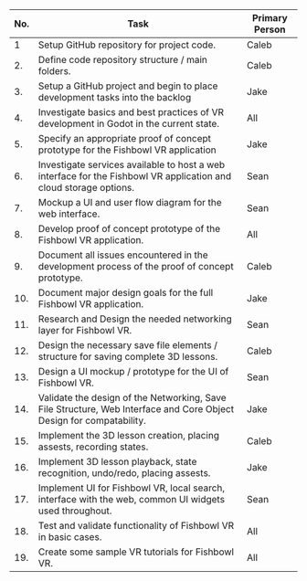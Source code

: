 | No.   | Task  | Primary Person |
| ----- | ----- | -------------- |
| 1     | Setup GitHub repository for project code. | Caleb |
| 2.    | Define code repository structure / main folders. | Caleb |
| 3.    | Setup a GitHub project and begin to place development tasks into the backlog | Jake |
| 4.    | Investigate basics and best practices of VR development in Godot in the current state. | All |
| 5.    | Specify an appropriate proof of concept prototype for the Fishbowl VR application | Jake |
| 6.    | Investigate services available to host a web interface for the Fishbowl VR application and cloud storage options. | Sean |
| 7.    | Mockup a UI and user flow diagram for the web interface. | Sean |
| 8.    | Develop proof of concept prototype of the Fishbowl VR application. | All |
| 9.    | Document all issues encountered in the development process of the proof of concept prototype. | Caleb |
| 10.   | Document major design goals for the full Fishbowl VR application.  | Jake |
| 11.   | Research and Design the needed networking layer for Fishbowl VR. | Sean |
| 12.   | Design the necessary save file elements / structure for saving complete 3D lessons. | Caleb |
| 13.   | Design a UI mockup / prototype for the UI of Fishbowl VR. | Sean |
| 14.   | Validate the design of the Networking, Save File Structure, Web Interface and Core Object Design for compatability. | Jake |
| 15.   | Implement the 3D lesson creation, placing assests, recording states. | Caleb |
| 16.   | Implement 3D lesson playback, state recognition, undo/redo, placing assests. | Jake |
| 17.   | Implement UI for Fishbowl VR, local search, interface with the web, common UI widgets used throughout. | Sean |
| 18.   | Test and validate functionality of Fishbowl VR in basic cases. | All |
| 19.   | Create some sample VR tutorials for Fishbowl VR. | All |
